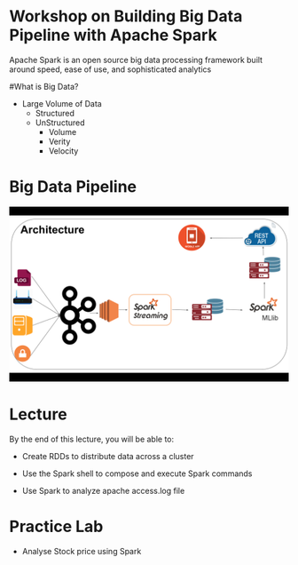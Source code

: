 # Workshop on Building Big Data Pipeline with Apache Spark

Apache Spark is an open source big data processing framework built around speed, ease of use, and sophisticated analytics

#What is Big Data?
 - Large Volume of Data
    - Structured
    - UnStructured
       - Volume
       - Verity
       - Velocity

# Big Data Pipeline
<img src = "https://github.com/Jayaradha/WorkShop/blob/master/Screen%20Shot%202016-09-13%20at%2011.04.15%20AM.png?raw=true">

# Lecture

By the end of this lecture, you will be able to:

- Create RDDs to distribute data across a cluster

- Use the Spark shell to compose and execute Spark commands

- Use Spark to analyze apache access.log file

# Practice Lab 

 - Analyse Stock price using Spark
